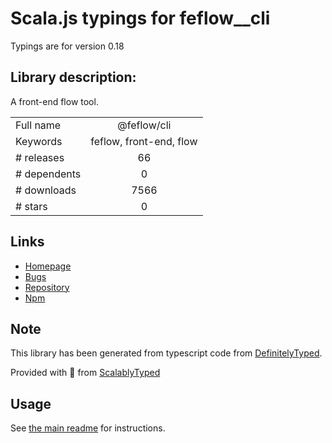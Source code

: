 
# Scala.js typings for feflow__cli

Typings are for version 0.18

## Library description:
A front-end flow tool.

|                    |                 |
| ------------------ | :-------------: |
| Full name          | @feflow/cli |
| Keywords           | feflow, front-end, flow |
| # releases         | 66 |
| # dependents       | 0 |
| # downloads        | 7566 |
| # stars            | 0 |

## Links
- [Homepage](https://github.com/Tencent/feflow#readme)
- [Bugs](https://github.com/Tencent/feflow/issues)
- [Repository](https://github.com/Tencent/feflow)
- [Npm](https://www.npmjs.com/package/%40feflow%2Fcli)
    


## Note
This library has been generated from typescript code from [DefinitelyTyped](https://definitelytyped.org).

Provided with :purple_heart: from [ScalablyTyped](https://github.com/oyvindberg/ScalablyTyped)

## Usage
See [the main readme](../../readme.md) for instructions.


